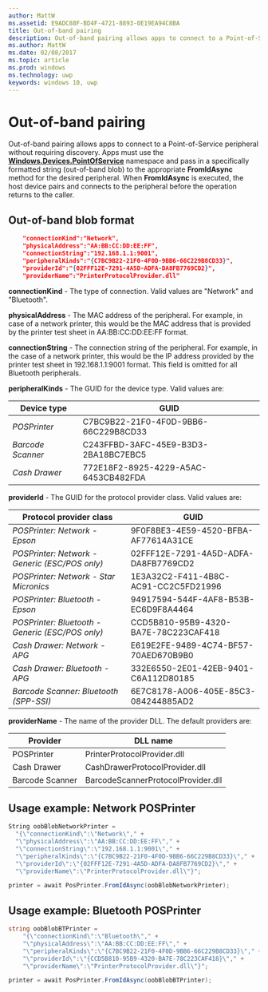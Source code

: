 ```yaml
---
author: MattW
ms.assetid: E9ADC88F-BD4F-4721-8893-0E19EA94C8BA
title: Out-of-band pairing
description: Out-of-band pairing allows apps to connect to a Point-of-Service peripheral without requiring discovery.
ms.author: MattW
ms.date: 02/08/2017
ms.topic: article
ms.prod: windows
ms.technology: uwp
keywords: windows 10, uwp
---
```

# Out-of-band pairing

Out-of-band pairing allows apps to connect to a Point-of-Service peripheral without requiring discovery. Apps must use the [**Windows.Devices.PointOfService**](https://msdn.microsoft.com/library/windows/apps/windows.devices.pointofservice.aspx) namespace and pass in a specifically formatted string (out-of-band blob) to the appropriate **FromIdAsync** method for the desired peripheral. When **FromIdAsync** is executed, the host device pairs and connects to the peripheral before the operation returns to the caller.

## Out-of-band blob format

```json
    "connectionKind":"Network",
    "physicalAddress":"AA:BB:CC:DD:EE:FF",
    "connectionString":"192.168.1.1:9001",
    "peripheralKinds":"{C7BC9B22-21F0-4F0D-9BB6-66C229B8CD33}",
    "providerId":"{02FFF12E-7291-4A5D-ADFA-DA8FB7769CD2}",
    "providerName":"PrinterProtocolProvider.dll"
```

**connectionKind** - The type of connection. Valid values are "Network" and "Bluetooth".

**physicalAddress** - The MAC address of the peripheral. For example, in case of a network printer, this would be the MAC address that is provided by the printer test sheet in AA:BB:CC:DD:EE:FF format.

**connectionString** - The connection string of the peripheral. For example, in the case of a network printer, this would be the IP address provided by the printer test sheet in 192.168.1.1:9001 format. This field is omitted for all Bluetooth peripherals.

**peripheralKinds** - The GUID for the device type. Valid values are:

| Device type | GUID |
| ---- | ---- |
| *POSPrinter* | C7BC9B22-21F0-4F0D-9BB6-66C229B8CD33 |
| *Barcode Scanner* | C243FFBD-3AFC-45E9-B3D3-2BA18BC7EBC5 |
| *Cash Drawer* | 772E18F2-8925-4229-A5AC-6453CB482FDA |


**providerId** - The GUID for the protocol provider class. Valid values are:

| Protocol provider class | GUID |
| ---- | ---- |
| *POSPrinter: Network - Epson* | 9F0F8BE3-4E59-4520-BFBA-AF77614A31CE |
| *POSPrinter: Network - Generic (ESC/POS only)* | 02FFF12E-7291-4A5D-ADFA-DA8FB7769CD2 |
| *POSPrinter: Network - Star Micronics* | 1E3A32C2-F411-4B8C-AC91-CC2C5FD21996 |
| *POSPrinter: Bluetooth - Epson* | 94917594-544F-4AF8-B53B-EC6D9F8A4464 |
| *POSPrinter: Bluetooth - Generic (ESC/POS only)* | CCD5B810-95B9-4320-BA7E-78C223CAF418 |
| *Cash Drawer: Network - APG* | E619E2FE-9489-4C74-BF57-70AED670B9B0 |
| *Cash Drawer: Bluetooth - APG* | 332E6550-2E01-42EB-9401-C6A112D80185 |
| *Barcode Scanner: Bluetooth (SPP-SSI)* | 6E7C8178-A006-405E-85C3-084244885AD2 |

**providerName** - The name of the provider DLL. The default providers are:

| Provider | DLL name |
| ---- | ---- |
| POSPrinter | PrinterProtocolProvider.dll |
| Cash Drawer | CashDrawerProtocolProvider.dll |
| Barcode Scanner | BarcodeScannerProtocolProvider.dll |

## Usage example: Network POSPrinter

```csharp
String oobBlobNetworkPrinter =
  "{\"connectionKind\":\"Network\"," +
  "\"physicalAddress\":\"AA:BB:CC:DD:EE:FF\"," +
  "\"connectionString\":\"192.168.1.1:9001\"," +
  "\"peripheralKinds\":\"{C7BC9B22-21F0-4F0D-9BB6-66C229B8CD33}\"," +
  "\"providerId\":\"{02FFF12E-7291-4A5D-ADFA-DA8FB7769CD2}\"," +
  "\"providerName\":\"PrinterProtocolProvider.dll\"}";

printer = await PosPrinter.FromIdAsync(oobBlobNetworkPrinter);
```

## Usage example: Bluetooth POSPrinter

```csharp
string oobBlobBTPrinter =
    "{\"connectionKind\":\"Bluetooth\"," +
    "\"physicalAddress\":\"AA:BB:CC:DD:EE:FF\"," +
    "\"peripheralKinds\":\"{C7BC9B22-21F0-4F0D-9BB6-66C229B8CD33}\"," +
    "\"providerId\":\"{CCD5B810-95B9-4320-BA7E-78C223CAF418}\"," +
    "\"providerName\":\"PrinterProtocolProvider.dll\"}";

printer = await PosPrinter.FromIdAsync(oobBlobBTPrinter);

```
